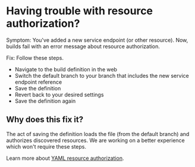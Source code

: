 # Having trouble with resource authorization?

Symptom: You've added a new service endpoint (or other resource). Now, builds fail with an error message about resource authorization.

Fix: Follow these steps.

- Navigate to the build definition in the web
- Switch the default branch to your branch that includes the new service endpoint reference
- Save the definition
- Revert back to your desired settings
- Save the definition again

## Why does this fix it?
The act of saving the definition loads the file (from the default branch) and authorizes discovered resources.
We are working on a better experience which won't require these steps.

Learn more about [YAML resource authorization](yamlgettingstarted-authz.md).
